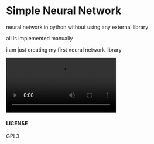 # Simple Neural Network

neural network in python without using any external library

all is implemented manually

i am just creating my first neural network library


![Play With Neural Network](playingwithnn.mp4)

#### LICENSE
GPL3
